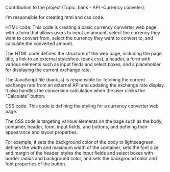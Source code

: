 Contribution to the project (Topic: bank - API -Currency conveter):

I'm responsible for creating html and css code.

HTML code:
This code is creating a basic currency converter web page with a form that allows users to input an amount, select the currency they want to convert from, select the currency they want to convert to, and calculate the converted amount.

The HTML code defines the structure of the web page, including the page title, a link to an external stylesheet (bank.css), a header, a form with various elements such as input fields and select boxes, and a placeholder for displaying the current exchange rate.

The JavaScript file (bank.js) is responsible for fetching the current exchange rate from an external API and updating the exchange rate display. It also handles the conversion calculation when the user clicks the "Calculate" button.

CSS code:
This code is defining the styling for a currency converter web page.

The CSS code is targeting various elements on the page such as the body, container, header, form, input fields, and buttons, and defining their appearance and layout properties.

For example, it sets the background color of the body to lightseagreen, defines the width and maximum width of the container, sets the font size and margin of the header, styles the input fields and select boxes with border radius and background color, and sets the background color and font properties of the button.
